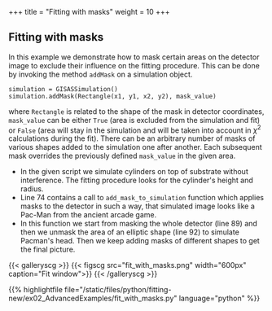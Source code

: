 +++
title = "Fitting with masks"
weight = 10
+++

## Fitting with masks

In this example we demonstrate how to mask certain areas on the detector image to exclude their influence on the fitting procedure.  This can be done by invoking the method `addMask` on a simulation object.

```
simulation = GISASSimulation()
simulation.addMask(Rectangle(x1, y1, x2, y2), mask_value)
```

where `Rectangle` is related to the shape of the mask in detector coordinates, `mask_value` can be either `True` (area is excluded from the simulation and fit) or `False` (area will stay in the simulation and will be taken into account in $\chi^2$ calculations during the fit). There can be an arbitrary number of masks of various shapes added to the simulation one after another. Each subsequent mask overrides the previously defined `mask_value` in the given area.

* In the given script we simulate cylinders on top of substrate without interference. The fitting procedure looks for the cylinder's height and radius.
* Line 74 contains a call to `add_mask_to_simulation` function which applies masks to the detector in such a way, that simulated image looks like a Pac-Man from the ancient arcade game.
* In this function we start from masking the whole detector (line 89) and then we unmask the area of an elliptic shape (line 92) to simulate Pacman's head. Then we keep adding masks of different shapes to get the final picture.

{{< galleryscg >}}
{{< figscg src="fit_with_masks.png" width="600px" caption="Fit window">}}
{{< /galleryscg >}}

{{% highlightfile file="/static/files/python/fitting-new/ex02_AdvancedExamples/fit_with_masks.py" language="python" %}}
